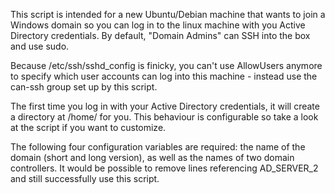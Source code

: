This script is intended for a new Ubuntu/Debian machine that wants to join a 
Windows domain so you can log in to the linux machine with you Active Directory
credentials. By default, "Domain Admins" can SSH into the box and use sudo.

Because /etc/ssh/sshd_config is finicky, you can't use AllowUsers anymore to
specify which user accounts can log into this machine - instead use the
can-ssh group set up by this script.

The first time you log in with your Active Directory credentials, it will
create a directory at /home/<username> for you. This behaviour is configurable
so take a look at the script if you want to customize.

The following four configuration variables are required: the name of the
domain (short and long version), as well as the names of two domain
controllers. It would be possible to remove lines referencing AD_SERVER_2 and
still successfully use this script.

